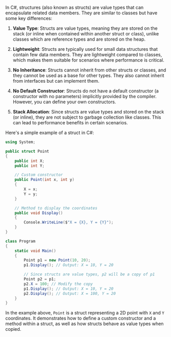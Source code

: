 In C#, structures (also known as structs) are value types that can encapsulate related data members. They are similar to classes but have some key differences:

1. **Value Type**: Structs are value types, meaning they are stored on the stack (or inline when contained within another struct or class), unlike classes which are reference types and are stored on the heap.

2. **Lightweight**: Structs are typically used for small data structures that contain few data members. They are lightweight compared to classes, which makes them suitable for scenarios where performance is critical.

3. **No Inheritance**: Structs cannot inherit from other structs or classes, and they cannot be used as a base for other types. They also cannot inherit from interfaces but can implement them.

4. **No Default Constructor**: Structs do not have a default constructor (a constructor with no parameters) implicitly provided by the compiler. However, you can define your own constructors.

5. **Stack Allocation**: Since structs are value types and stored on the stack (or inline), they are not subject to garbage collection like classes. This can lead to performance benefits in certain scenarios.

Here's a simple example of a struct in C#:

```csharp
using System;

public struct Point
{
    public int X;
    public int Y;

    // Custom constructor
    public Point(int x, int y)
    {
        X = x;
        Y = y;
    }

    // Method to display the coordinates
    public void Display()
    {
        Console.WriteLine($"X = {X}, Y = {Y}");
    }
}

class Program
{
    static void Main()
    {
        Point p1 = new Point(10, 20);
        p1.Display(); // Output: X = 10, Y = 20

        // Since structs are value types, p2 will be a copy of p1
        Point p2 = p1;
        p2.X = 100; // Modify the copy
        p1.Display(); // Output: X = 10, Y = 20
        p2.Display(); // Output: X = 100, Y = 20
    }
}
```

In the example above, `Point` is a struct representing a 2D point with `X` and `Y` coordinates. It demonstrates how to define a custom constructor and a method within a struct, as well as how structs behave as value types when copied.
